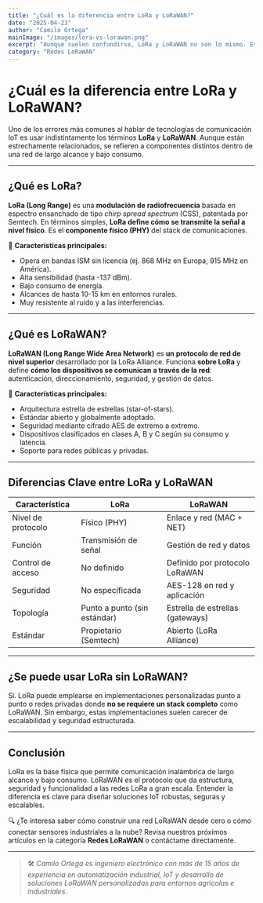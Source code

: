 ```yaml
---
title: "¿Cuál es la diferencia entre LoRa y LoRaWAN?"
date: "2025-04-23"
author: "Camilo Ortega"
mainImage: "/images/lora-vs-lorawan.png"
excerpt: "Aunque suelen confundirse, LoRa y LoRaWAN no son lo mismo. Esta entrada explica sus diferencias clave en arquitectura, aplicación y propósito dentro de una red IoT."
category: "Redes LoRaWAN"
---
```


# ¿Cuál es la diferencia entre LoRa y LoRaWAN?

Uno de los errores más comunes al hablar de tecnologías de comunicación IoT es usar indistintamente los términos **LoRa** y **LoRaWAN**. Aunque están estrechamente relacionados, se refieren a componentes distintos dentro de una red de largo alcance y bajo consumo.

---

## ¿Qué es LoRa?

**LoRa (Long Range)** es una **modulación de radiofrecuencia** basada en espectro ensanchado de tipo *chirp spread spectrum* (CSS), patentada por Semtech. En términos simples, **LoRa define cómo se transmite la señal a nivel físico**. Es el **componente físico (PHY)** del stack de comunicaciones.

🔧 **Características principales:**

- Opera en bandas ISM sin licencia (ej. 868 MHz en Europa, 915 MHz en América).
- Alta sensibilidad (hasta -137 dBm).
- Bajo consumo de energía.
- Alcances de hasta 10-15 km en entornos rurales.
- Muy resistente al ruido y a las interferencias.

---

## ¿Qué es LoRaWAN?

**LoRaWAN (Long Range Wide Area Network)** es **un protocolo de red de nivel superior** desarrollado por la LoRa Alliance. Funciona **sobre LoRa** y define **cómo los dispositivos se comunican a través de la red**: autenticación, direccionamiento, seguridad, y gestión de datos.

📡 **Características principales:**

- Arquitectura estrella de estrellas (star-of-stars).
- Estándar abierto y globalmente adoptado.
- Seguridad mediante cifrado AES de extremo a extremo.
- Dispositivos clasificados en clases A, B y C según su consumo y latencia.
- Soporte para redes públicas y privadas.

---

## Diferencias Clave entre LoRa y LoRaWAN

| Característica       | LoRa                         | LoRaWAN                            |
|----------------------|------------------------------|-------------------------------------|
| Nivel de protocolo   | Físico (PHY)                 | Enlace y red (MAC + NET)           |
| Función              | Transmisión de señal         | Gestión de red y datos             |
| Control de acceso    | No definido                  | Definido por protocolo LoRaWAN     |
| Seguridad            | No especificada              | AES-128 en red y aplicación        |
| Topología            | Punto a punto (sin estándar) | Estrella de estrellas (gateways)   |
| Estándar             | Propietario (Semtech)        | Abierto (LoRa Alliance)            |

---

## ¿Se puede usar LoRa sin LoRaWAN?

Sí. LoRa puede emplearse en implementaciones personalizadas punto a punto o redes privadas donde **no se requiere un stack completo** como LoRaWAN. Sin embargo, estas implementaciones suelen carecer de escalabilidad y seguridad estructurada.

---

## Conclusión

LoRa es la base física que permite comunicación inalámbrica de largo alcance y bajo consumo. LoRaWAN es el protocolo que da estructura, seguridad y funcionalidad a las redes LoRa a gran escala. Entender la diferencia es clave para diseñar soluciones IoT robustas, seguras y escalables.

🔍 ¿Te interesa saber cómo construir una red LoRaWAN desde cero o cómo conectar sensores industriales a la nube? Revisa nuestros próximos artículos en la categoría **Redes LoRaWAN** o contáctame directamente.

---

> 🛠️ *Camilo Ortega es ingeniero electrónico con más de 15 años de experiencia en automatización industrial, IoT y desarrollo de soluciones LoRaWAN personalizadas para entornos agrícolas e industriales.*
